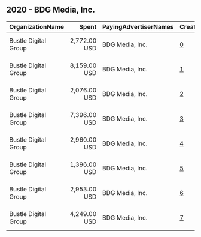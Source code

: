 ## 2020 - BDG Media, Inc. 
|OrganizationName|Spent|PayingAdvertiserNames|CreativeUrls|Impressions|Genders|AgeBrackets|CountryCodes|BillingAddresses|CandidateBallotInformation|
|:---|---:|:---|:---|---:|:---|:---|:---|:---|:---|
|Bustle Digital Group|2,772.00 USD|BDG Media, Inc.|[0](https://www.snap.com/political-ads/asset/3f363ce908caca02cdd15435710f3d3045debe3085c27617285f3f0f1a318166?mediaType=jpg)|1,385,425||18-34|united states|"315 Park Ave S Fl 12,New York,10010,US"||
|Bustle Digital Group|8,159.00 USD|BDG Media, Inc.|[1](https://www.snap.com/political-ads/asset/03f1bcba4d063a603dcad4f512f1b24046a3dea046c84cafab462e88d76c9546?mediaType=mp4)|3,910,622||18+|united states|"315 Park Ave S Fl 12,New York,10010,US"||
|Bustle Digital Group|2,076.00 USD|BDG Media, Inc.|[2](https://www.snap.com/political-ads/asset/7f75500db5eb8062d30cdd861bab162c18ca1ad943e74bbfa814225155c17070?mediaType=mp4)|278,561||18-34|united states|"315 Park Ave S Fl 12,New York,10010,US"||
|Bustle Digital Group|7,396.00 USD|BDG Media, Inc.|[3](https://www.snap.com/political-ads/asset/03f1bcba4d063a603dcad4f512f1b24046a3dea046c84cafab462e88d76c9546?mediaType=mp4)|969,154||18+|united states|"315 Park Ave S Fl 12,New York,10010,US"||
|Bustle Digital Group|2,960.00 USD|BDG Media, Inc.|[4](https://www.snap.com/political-ads/asset/3f363ce908caca02cdd15435710f3d3045debe3085c27617285f3f0f1a318166?mediaType=jpg)|405,774||18-34|united states|"315 Park Ave S Fl 12,New York,10010,US"||
|Bustle Digital Group|1,396.00 USD|BDG Media, Inc.|[5](https://www.snap.com/political-ads/asset/d9077d1ce938133ac5de6781bd6e605ae64f6f37300d61efaa45ac496313f62a?mediaType=mp4)|187,136||18-34|united states|"315 Park Ave S Fl 12,New York,10010,US"||
|Bustle Digital Group|2,953.00 USD|BDG Media, Inc.|[6](https://www.snap.com/political-ads/asset/d9077d1ce938133ac5de6781bd6e605ae64f6f37300d61efaa45ac496313f62a?mediaType=mp4)|403,572||18-34|united states|"315 Park Ave S Fl 12,New York,10010,US"||
|Bustle Digital Group|4,249.00 USD|BDG Media, Inc.|[7](https://www.snap.com/political-ads/asset/7f75500db5eb8062d30cdd861bab162c18ca1ad943e74bbfa814225155c17070?mediaType=mp4)|566,546||18-34|united states|"315 Park Ave S Fl 12,New York,10010,US"||
